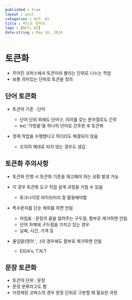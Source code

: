 ```yaml
---
published : true
layout : post
categories : NLP, AI
title : 텍스트 전처리
tags : [NLP, AI]
date-string : May 16, 2024
---
```


# 토큰화
- 주어진 코퍼스에서 토큰이라 불리는 단위로 나누는 작업
- 보통 의미있는 단위로 토큰을 정의

## 단어 토큰화
- 토큰의 기준 : 단어
  - 단어 단위 외에도 단어구, 의미를 갖는 문자열로도 간주
  - ex) '가방을'을 하나의 단어로 간주한 후 토큰화

- 정제 작업을 수행했다고 하더라도 해결되지 않음
  - 오히려 제대로 되지 않는 경우도 생김

## 토큰화 주의사항
- 토큰화 진행 시 토큰화 기준을 재고해야 하는 상황 발생 가능
- 이 경우 토큰화 도구 직접 설계 과정을 거칠 수 있음
  - 토크나이징 라이브러리 잘 활용해야함

- 특수문자를 단순 제외를 하면 안됨
  - 마침표 : 문장의 끝을 알려주는 구두점. 함부로 제거하면 안됨
  - 단어 자체에 구두점을 가지고 있는 경우
  - 날짜, 시간, 가격 등

- 줄임말(영어 ', .)의 경우에도 함부로 제거하면 안됨
  - EX)A's, T.N.T

## 문장 토큰화
- 토큰의 단위 : 문장
- 문장 분류라고도 함
- 미정제된 코퍼스의 경우 문장 단위로 구분할 때 필요한 과정



